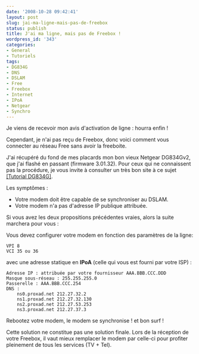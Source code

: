```yaml
---
date: '2008-10-28 09:42:41'
layout: post
slug: jai-ma-ligne-mais-pas-de-freebox
status: publish
title: J'ai ma ligne, mais pas de Freebox !
wordpress_id: '343'
categories:
- General
- Tutoriels
tags:
- DG834G
- DNS
- DSLAM
- Free
- Freebox
- Internet
- IPoA
- Netgear
- Synchro
---
```


Je viens de recevoir mon avis d'activation de ligne : hourra enfin !

Cependant, je n'ai pas reçu de Freebox, donc voici comment vous connecter au réseau Free sans avoir la freeboite.

J'ai récupéré du fond de mes placards mon bon vieux Netgear DG834Gv2, que j'ai flashé en passant (firmware 3.01.32). Pour ceux qui ne connaissent pas la procédure, je vous invite à consulter un très bon site à ce sujet [[Tutorial DG834G]](http://tuto.netgear-forum.com/DG834G_VPN_1.htm).

Les symptômes :

  * Votre modem doit être capable de se synchroniser au DSLAM.
  * Votre modem n'a pas d'adresse IP publique attribuée.

Si vous avez les deux propositions précédentes vraies, alors la suite marchera pour vous :

Vous devez configurer votre modem en fonction des paramètres de la ligne:

```
VPI 8
VCI 35 ou 36
```

avec une adresse statique en **IPoA** (celle qui vous est fourni par votre ISP) :

```
Adresse IP : attribuée par votre fournisseur AAA.BBB.CCC.DDD
Masque sous-réseau : 255.255.255.0
Passerelle : AAA.BBB.CCC.254
DNS :
	ns0.proxad.net 212.27.32.2
	ns1.proxad.net 212.27.32.130
	ns2.proxad.net 212.27.53.253
	ns3.proxad.net 212.27.37.3
```

Rebootez votre modem, le modem se synchronise ! et bon surf !

Cette solution ne constitue pas une solution finale.
Lors de la réception de votre Freebox, il vaut mieux remplacer le modem par celle-ci pour profiter pleinement de tous les services (TV + Tel). 
